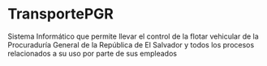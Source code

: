 # TransportePGR
Sistema Informático que permite llevar el control de la flotar vehicular de la Procuraduría General de la República de El Salvador y todos los procesos relacionados a su uso por parte de sus empleados
